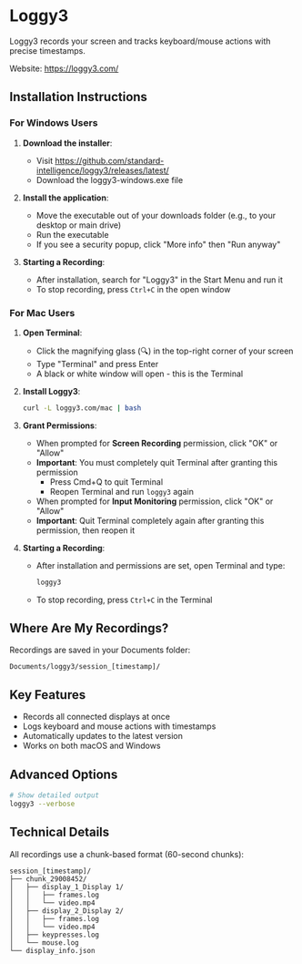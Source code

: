 # Loggy3

Loggy3 records your screen and tracks keyboard/mouse actions with precise timestamps.

Website: https://loggy3.com/

## Installation Instructions

### For Windows Users

1. **Download the installer**:
   - Visit https://github.com/standard-intelligence/loggy3/releases/latest/
   - Download the loggy3-windows.exe file

2. **Install the application**:
   - Move the executable out of your downloads folder (e.g., to your desktop or main drive)
   - Run the executable
   - If you see a security popup, click "More info" then "Run anyway"

3. **Starting a Recording**:
   - After installation, search for "Loggy3" in the Start Menu and run it
   - To stop recording, press `Ctrl+C` in the open window

### For Mac Users

1. **Open Terminal**:
   - Click the magnifying glass (🔍) in the top-right corner of your screen
   - Type "Terminal" and press Enter
   - A black or white window will open - this is the Terminal

2. **Install Loggy3**: 
   ```bash
   curl -L loggy3.com/mac | bash
   ```

3. **Grant Permissions**:
   - When prompted for **Screen Recording** permission, click "OK" or "Allow"
   - **Important**: You must completely quit Terminal after granting this permission
     - Press Cmd+Q to quit Terminal
     - Reopen Terminal and run `loggy3` again
   - When prompted for **Input Monitoring** permission, click "OK" or "Allow"
   - **Important**: Quit Terminal completely again after granting this permission, then reopen it

4. **Starting a Recording**:
   - After installation and permissions are set, open Terminal and type:
     ```bash
     loggy3
     ```
   - To stop recording, press `Ctrl+C` in the Terminal

## Where Are My Recordings?

Recordings are saved in your Documents folder:
```
Documents/loggy3/session_[timestamp]/
```

## Key Features

- Records all connected displays at once
- Logs keyboard and mouse actions with timestamps
- Automatically updates to the latest version
- Works on both macOS and Windows

## Advanced Options

```bash
# Show detailed output
loggy3 --verbose
```

## Technical Details

All recordings use a chunk-based format (60-second chunks):
```
session_[timestamp]/
├── chunk_29008452/
│   ├── display_1_Display 1/
│   │   ├── frames.log
│   │   └── video.mp4
│   ├── display_2_Display 2/
│   │   ├── frames.log
│   │   └── video.mp4
│   ├── keypresses.log
│   └── mouse.log
└── display_info.json
```

